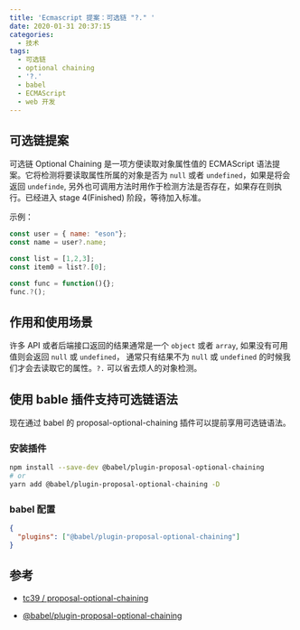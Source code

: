 ```yaml
---
title: 'Ecmascript 提案：可选链 "?." '
date: 2020-01-31 20:37:15
categories:
  - 技术
tags: 
  - 可选链
  - optional chaining
  - '?.'
  - babel
  - ECMAScript
  - web 开发
---
```


## 可选链提案
可选链 Optional Chaining 是一项方便读取对象属性值的 ECMAScript 语法提案。它将检测将要读取属性所属的对象是否为 `null` 或者 `undefined`，如果是将会返回 `undefinde`, 另外也可调用方法时用作于检测方法是否存在，如果存在则执行。已经进入 stage 4(Finished) 阶段，等待加入标准。
<!-- more -->

示例：
```javascript
const user = { name: "eson"};
const name = user?.name;

const list = [1,2,3];
const item0 = list?.[0];

const func = function(){};
func.?();
```

## 作用和使用场景
许多 API 或者后端接口返回的结果通常是一个 `object` 或者 `array`, 如果没有可用值则会返回 `null` 或 `undefined`， 通常只有结果不为 `null` 或 `undefined` 的时候我们才会去读取它的属性。`?.` 可以省去烦人的对象检测。

## 使用 bable 插件支持可选链语法
现在通过 babel 的 proposal-optional-chaining 插件可以提前享用可选链语法。

### 安装插件
```bash
npm install --save-dev @babel/plugin-proposal-optional-chaining
# or
yarn add @babel/plugin-proposal-optional-chaining -D
```

### babel 配置
```json
{
  "plugins": ["@babel/plugin-proposal-optional-chaining"]
}
```



## 参考
- [tc39 / proposal-optional-chaining](https://github.com/tc39/proposal-optional-chaining)

- [@babel/plugin-proposal-optional-chaining](https://babeljs.io/docs/en/babel-plugin-proposal-optional-chaining)
